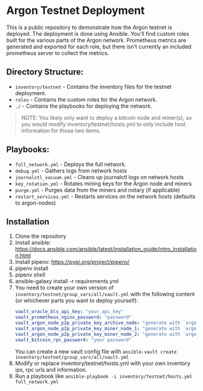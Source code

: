 # Argon Testnet Deployment
This is a public repository to demonstrate how the Argon testnet is deployed. The deployment is done using Ansible. 
You'll find custom roles built for the various parts of the Argon network. Prometheus metrics are generated and exported 
for each role, but there isn't currently an included prometheus server to collect the metrics. 

## Directory Structure:

- `inventory/testnet` - Contains the inventory files for the testnet deployment.
- `roles` - Contains the custom roles for the Argon network.
- `./` - Contains the playbooks for deploying the network.

> NOTE: You likely only want to deploy a bitcoin node and miner(s), so you would modify inventory/testnet/hosts.yml to only include host information for those two items.

## Playbooks:
- `full_network.yml` - Deploys the full network.
- `debug.yml` - Gathers logs from network hosts
- `journalctl_vacuum.yml` - Cleans up journalctl logs on network hosts
- `key_rotation.yml` - Rotates mining keys for the Argon node and miners
- `purge.yml` - Purges data from the miners and notary (if applicable)
- `restart_services.yml` - Restarts services on the network hosts (defaults to argon-nodes)

## Installation
1. Clone the repository
2. Install ansible: https://docs.ansible.com/ansible/latest/installation_guide/intro_installation.html
3. Install pipenv: https://pypi.org/project/pipenv/
4. pipenv install
5. pipenv shell
6. ansible-galaxy install -r requirements.yml
7. You need to create your own version of `inventory/testnet/group_vars/all/vault.yml` with the following content (or whichever parts you want to deploy yourself):
    ```yaml
    vault_oracle_bls_api_key: "your_api_key"
    vault_prometheus_nginx_password: "password"
    vault_argon_node_p2p_private_key_archive_node: "generate with `argon-node key generate-node-key`"
    vault_argon_node_p2p_private_key_miner_node_1: "generate with `argon-node key generate-node-key`"
    vault_argon_node_p2p_private_key_miner_node_2: "generate with `argon-node key generate-node-key`"
    vault_bitcoin_rpc_password: "your password"
    ```
   You can create a new vault config file with `ansible-vault create inventory/testnet/group_vars/all/vault.yml`
8. Modify or replace inventory/testnet/hosts.yml with your own inventory ips, rpc urls and information.
9. Run a playbook like `ansible-playbook -i inventory/testnet/hosts.yml full_network.yml`
